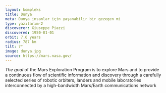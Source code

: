 ```yaml
---
layout: kompleks
title: Dunya
meta: Dunya insanlar için yaşanabilir bir gezegen mi
type: yazılarım-2
discoverer: Giuseppe Piazzi
discovered: 1950-01-01
orbit: 7.6 years
radius: 787 km
tilt: 7°
image: dunya.jpg
source: https://mars.nasa.gov/
---
```


*The goal* of the Mars Exploration Program is to explore Mars and to provide a continuous flow of scientific information and discovery through a carefully selected series of robotic orbiters, landers and mobile laboratories interconnected by a high-bandwidth Mars/Earth communications network
